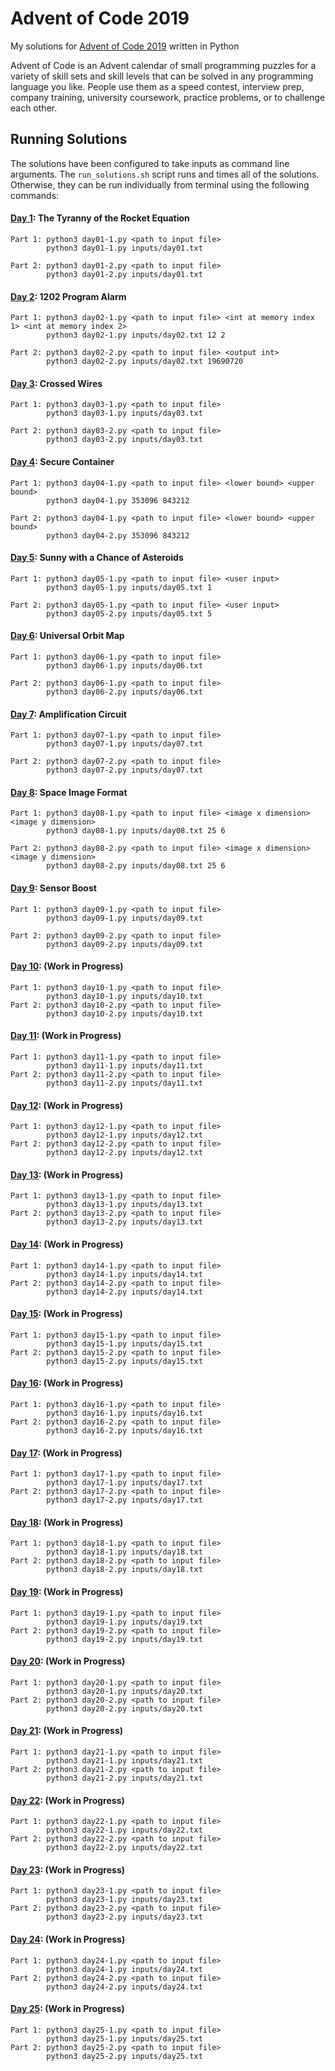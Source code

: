 # Advent of Code 2019
My solutions for [Advent of Code 2019](https://adventofcode.com/) written in Python

Advent of Code is an Advent calendar of small programming puzzles for a variety of
skill sets and skill levels that can be solved in any programming language you like.
People use them as a speed contest, interview prep, company training, university
coursework, practice problems, or to challenge each other.

## Running Solutions
The solutions have been configured to take inputs as command line arguments.
The `run_solutions.sh` script runs and times all of the solutions. Otherwise, they
can be run individually from terminal using the following commands:

#### [Day 1](instructions/day01.md): The Tyranny of the Rocket Equation
    Part 1: python3 day01-1.py <path to input file>
            python3 day01-1.py inputs/day01.txt

    Part 2: python3 day01-2.py <path to input file>
            python3 day01-2.py inputs/day01.txt

#### [Day 2](instructions/day02.md): 1202 Program Alarm
    Part 1: python3 day02-1.py <path to input file> <int at memory index 1> <int at memory index 2>
            python3 day02-1.py inputs/day02.txt 12 2

    Part 2: python3 day02-2.py <path to input file> <output int>
            python3 day02-2.py inputs/day02.txt 19690720

#### [Day 3](instructions/day03.md): Crossed Wires
    Part 1: python3 day03-1.py <path to input file>
            python3 day03-1.py inputs/day03.txt

    Part 2: python3 day03-2.py <path to input file>
            python3 day03-2.py inputs/day03.txt

#### [Day 4](instructions/day04.md): Secure Container
    Part 1: python3 day04-1.py <path to input file> <lower bound> <upper bound>
            python3 day04-1.py 353096 843212
            
    Part 2: python3 day04-1.py <path to input file> <lower bound> <upper bound>
            python3 day04-2.py 353096 843212

#### [Day 5](instructions/day05.md): Sunny with a Chance of Asteroids
    Part 1: python3 day05-1.py <path to input file> <user input>
            python3 day05-1.py inputs/day05.txt 1

    Part 2: python3 day05-1.py <path to input file> <user input>
            python3 day05-2.py inputs/day05.txt 5

#### [Day 6](instructions/day06.md): Universal Orbit Map
    Part 1: python3 day06-1.py <path to input file>
            python3 day06-1.py inputs/day06.txt

    Part 2: python3 day06-1.py <path to input file>
            python3 day06-2.py inputs/day06.txt

#### [Day 7](instructions/day07.md): Amplification Circuit
    Part 1: python3 day07-1.py <path to input file>
            python3 day07-1.py inputs/day07.txt

    Part 2: python3 day07-2.py <path to input file>
            python3 day07-2.py inputs/day07.txt

#### [Day 8](instructions/day08.md): Space Image Format
    Part 1: python3 day08-1.py <path to input file> <image x dimension> <image y dimension>
            python3 day08-1.py inputs/day08.txt 25 6

    Part 2: python3 day08-2.py <path to input file> <image x dimension> <image y dimension>
            python3 day08-2.py inputs/day08.txt 25 6

#### [Day 9](instructions/day09.md): Sensor Boost
    Part 1: python3 day09-1.py <path to input file>
            python3 day09-1.py inputs/day09.txt

    Part 2: python3 day09-2.py <path to input file>
            python3 day09-2.py inputs/day09.txt

#### [Day 10](instructions/day10.md): (Work in Progress)
    Part 1: python3 day10-1.py <path to input file>
            python3 day10-1.py inputs/day10.txt
    Part 2: python3 day10-2.py <path to input file>
            python3 day10-2.py inputs/day10.txt

#### [Day 11](instructions/day11.md): (Work in Progress)
	Part 1: python3 day11-1.py <path to input file>
            python3 day11-1.py inputs/day11.txt
	Part 2: python3 day11-2.py <path to input file>
            python3 day11-2.py inputs/day11.txt

#### [Day 12](instructions/day12.md): (Work in Progress)
	Part 1: python3 day12-1.py <path to input file>
            python3 day12-1.py inputs/day12.txt
	Part 2: python3 day12-2.py <path to input file>
            python3 day12-2.py inputs/day12.txt

#### [Day 13](instructions/day13.md): (Work in Progress)
	Part 1: python3 day13-1.py <path to input file>
            python3 day13-1.py inputs/day13.txt
	Part 2: python3 day13-2.py <path to input file>
            python3 day13-2.py inputs/day13.txt

#### [Day 14](instructions/day14.md): (Work in Progress)
	Part 1: python3 day14-1.py <path to input file>
            python3 day14-1.py inputs/day14.txt
	Part 2: python3 day14-2.py <path to input file>
            python3 day14-2.py inputs/day14.txt

#### [Day 15](instructions/day15.md): (Work in Progress)
	Part 1: python3 day15-1.py <path to input file>
            python3 day15-1.py inputs/day15.txt
	Part 2: python3 day15-2.py <path to input file>
            python3 day15-2.py inputs/day15.txt

#### [Day 16](instructions/day16.md): (Work in Progress)
	Part 1: python3 day16-1.py <path to input file>
            python3 day16-1.py inputs/day16.txt
	Part 2: python3 day16-2.py <path to input file>
            python3 day16-2.py inputs/day16.txt

#### [Day 17](instructions/day17.md): (Work in Progress)
	Part 1: python3 day17-1.py <path to input file>
            python3 day17-1.py inputs/day17.txt
	Part 2: python3 day17-2.py <path to input file>
            python3 day17-2.py inputs/day17.txt

#### [Day 18](instructions/day18.md): (Work in Progress)
	Part 1: python3 day18-1.py <path to input file>
            python3 day18-1.py inputs/day18.txt
	Part 2: python3 day18-2.py <path to input file>
            python3 day18-2.py inputs/day18.txt

#### [Day 19](instructions/day19.md): (Work in Progress)
	Part 1: python3 day19-1.py <path to input file>
	        python3 day19-1.py inputs/day19.txt
	Part 2: python3 day19-2.py <path to input file>
            python3 day19-2.py inputs/day19.txt

#### [Day 20](instructions/day20.md): (Work in Progress)
	Part 1: python3 day20-1.py <path to input file>
            python3 day20-1.py inputs/day20.txt
	Part 2: python3 day20-2.py <path to input file>
            python3 day20-2.py inputs/day20.txt

#### [Day 21](instructions/day21.md): (Work in Progress)
	Part 1: python3 day21-1.py <path to input file>
            python3 day21-1.py inputs/day21.txt
	Part 2: python3 day21-2.py <path to input file>
            python3 day21-2.py inputs/day21.txt

#### [Day 22](instructions/day22.md): (Work in Progress)
	Part 1: python3 day22-1.py <path to input file>
            python3 day22-1.py inputs/day22.txt
	Part 2: python3 day22-2.py <path to input file>
            python3 day22-2.py inputs/day22.txt

#### [Day 23](instructions/day23.md): (Work in Progress)
	Part 1: python3 day23-1.py <path to input file>
            python3 day23-1.py inputs/day23.txt
	Part 2: python3 day23-2.py <path to input file>
            python3 day23-2.py inputs/day23.txt

#### [Day 24](instructions/day24.md): (Work in Progress)
	Part 1: python3 day24-1.py <path to input file>
            python3 day24-1.py inputs/day24.txt
	Part 2: python3 day24-2.py <path to input file>
            python3 day24-2.py inputs/day24.txt

#### [Day 25](instructions/day25.md): (Work in Progress)
	Part 1: python3 day25-1.py <path to input file>
            python3 day25-1.py inputs/day25.txt
	Part 2: python3 day25-2.py <path to input file>
            python3 day25-2.py inputs/day25.txt
